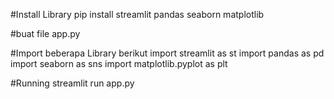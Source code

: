 #Install Library
pip install streamlit pandas seaborn matplotlib

#buat file app.py

#Import beberapa Library berikut
import streamlit as st
import pandas as pd
import seaborn as sns
import matplotlib.pyplot as plt

#Running
streamlit run app.py
